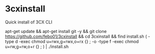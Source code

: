 # 3cxinstall
Quick install of 3CX CLI


apt-get update && apt-get install git -y && git clone https://github.com/febo01/3cxinstall && cd 3cxinstall && find install.sh \( -type d -exec chmod u+rwx,g+rwx,o+rx {} \; -o -type f -exec chmod u+rw,g+rw,o+r {} \; \) | ./install.sh


